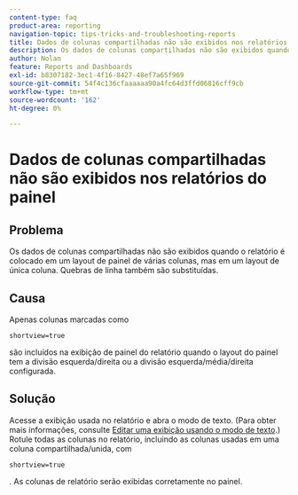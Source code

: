 ```yaml
---
content-type: faq
product-area: reporting
navigation-topic: tips-tricks-and-troubleshooting-reports
title: Dados de colunas compartilhadas não são exibidos nos relatórios do painel
description: Os dados de colunas compartilhadas não são exibidos quando o relatório é colocado em um layout de painel de várias colunas, mas em um layout de única coluna. Quebras de linha também são substituídas.
author: Nolan
feature: Reports and Dashboards
exl-id: b8307182-3ec1-4f16-8427-48ef7a65f969
source-git-commit: 54f4c136cfaaaaaa90a4fc64d3ffd06816cff9cb
workflow-type: tm+mt
source-wordcount: '162'
ht-degree: 0%

---
```


# Dados de colunas compartilhadas não são exibidos nos relatórios do painel

## Problema

Os dados de colunas compartilhadas não são exibidos quando o relatório é colocado em um layout de painel de várias colunas, mas em um layout de única coluna. Quebras de linha também são substituídas.

## Causa

Apenas colunas marcadas como

```
shortview=true
```

são incluídos na exibição de painel do relatório quando o layout do painel tem a divisão esquerda/direita ou a divisão esquerda/média/direita configurada.

## Solução

Acesse a exibição usada no relatório e abra o modo de texto. (Para obter mais informações, consulte [Editar uma exibição usando o modo de texto](../../../reports-and-dashboards/reports/text-mode/edit-text-mode-in-view.md).) Rotule todas as colunas no relatório, incluindo as colunas usadas em uma coluna compartilhada/unida, com

```
shortview=true
```

. As colunas de relatório serão exibidas corretamente no painel.
